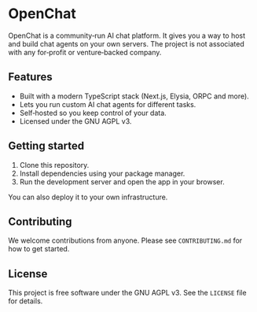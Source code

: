 # OpenChat

OpenChat is a community‑run AI chat platform. It gives you a way to host and build chat agents on your own servers. The project is not associated with any for‑profit or venture‑backed company.

## Features

- Built with a modern TypeScript stack (Next.js, Elysia, ORPC and more).
- Lets you run custom AI chat agents for different tasks.
- Self‑hosted so you keep control of your data.
- Licensed under the GNU AGPL v3.

## Getting started

1. Clone this repository.
2. Install dependencies using your package manager.
3. Run the development server and open the app in your browser.

You can also deploy it to your own infrastructure.

## Contributing

We welcome contributions from anyone. Please see `CONTRIBUTING.md` for how to get started.

## License

This project is free software under the GNU AGPL v3. See the `LICENSE` file for details.
    
